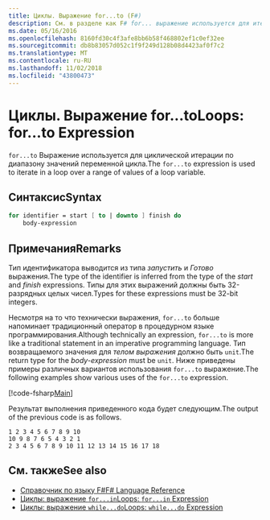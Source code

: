 ```yaml
---
title: Циклы. Выражение for...to (F#)
description: См. в разделе как F# for... выражение используется для итерации в цикле по диапазону значений переменной цикла.
ms.date: 05/16/2016
ms.openlocfilehash: 8160fd30c4f3afe8bb6b58f468802ef1c0ef32ee
ms.sourcegitcommit: db8b83057d052c1f9f249d128b08d4423af0f7c2
ms.translationtype: MT
ms.contentlocale: ru-RU
ms.lasthandoff: 11/02/2018
ms.locfileid: "43800473"
---
```

# <a name="loops-forto-expression"></a><span data-ttu-id="34d1e-103">Циклы. Выражение for...to</span><span class="sxs-lookup"><span data-stu-id="34d1e-103">Loops: for...to Expression</span></span>

<span data-ttu-id="34d1e-104">`for...to` Выражение используется для циклической итерации по диапазону значений переменной цикла.</span><span class="sxs-lookup"><span data-stu-id="34d1e-104">The `for...to` expression is used to iterate in a loop over a range of values of a loop variable.</span></span>

## <a name="syntax"></a><span data-ttu-id="34d1e-105">Синтаксис</span><span class="sxs-lookup"><span data-stu-id="34d1e-105">Syntax</span></span>

```fsharp
for identifier = start [ to | downto ] finish do
    body-expression
```

## <a name="remarks"></a><span data-ttu-id="34d1e-106">Примечания</span><span class="sxs-lookup"><span data-stu-id="34d1e-106">Remarks</span></span>

<span data-ttu-id="34d1e-107">Тип идентификатора выводится из типа *запустить* и *Готово* выражения.</span><span class="sxs-lookup"><span data-stu-id="34d1e-107">The type of the identifier is inferred from the type of the *start* and *finish* expressions.</span></span> <span data-ttu-id="34d1e-108">Типы для этих выражений должны быть 32-разрядных целых чисел.</span><span class="sxs-lookup"><span data-stu-id="34d1e-108">Types for these expressions must be 32-bit integers.</span></span>

<span data-ttu-id="34d1e-109">Несмотря на то что технически выражения, `for...to` больше напоминает традиционный оператор в процедурном языке программирования.</span><span class="sxs-lookup"><span data-stu-id="34d1e-109">Although technically an expression, `for...to` is more like a traditional statement in an imperative programming language.</span></span> <span data-ttu-id="34d1e-110">Тип возвращаемого значения для *телом выражения* должно быть `unit`.</span><span class="sxs-lookup"><span data-stu-id="34d1e-110">The return type for the *body-expression* must be `unit`.</span></span> <span data-ttu-id="34d1e-111">Ниже приведены примеры различных вариантов использования `for...to` выражение.</span><span class="sxs-lookup"><span data-stu-id="34d1e-111">The following examples show various uses of the `for...to` expression.</span></span>

[!code-fsharp[Main](../../../samples/snippets/fsharp/lang-ref-2/snippet5101.fs)]

<span data-ttu-id="34d1e-112">Результат выполнения приведенного кода будет следующим.</span><span class="sxs-lookup"><span data-stu-id="34d1e-112">The output of the previous code is as follows.</span></span>

```
1 2 3 4 5 6 7 8 9 10
10 9 8 7 6 5 4 3 2 1
2 3 4 5 6 7 8 9 10 11 12 13 14 15 16 17 18
```

## <a name="see-also"></a><span data-ttu-id="34d1e-113">См. также</span><span class="sxs-lookup"><span data-stu-id="34d1e-113">See also</span></span>

- [<span data-ttu-id="34d1e-114">Справочник по языку F#</span><span class="sxs-lookup"><span data-stu-id="34d1e-114">F# Language Reference</span></span>](index.md)
- [<span data-ttu-id="34d1e-115">Циклы: выражение `for...in`</span><span class="sxs-lookup"><span data-stu-id="34d1e-115">Loops: `for...in` Expression</span></span>](loops-for-in-expression.md)
- [<span data-ttu-id="34d1e-116">Циклы: выражение `while...do`</span><span class="sxs-lookup"><span data-stu-id="34d1e-116">Loops: `while...do` Expression</span></span>](loops-while-do-expression.md)
